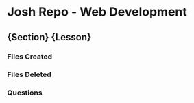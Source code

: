 # Josh Repo - Web Development

## {Section} {Lesson}

### Files Created

### Files Deleted

### Questions

